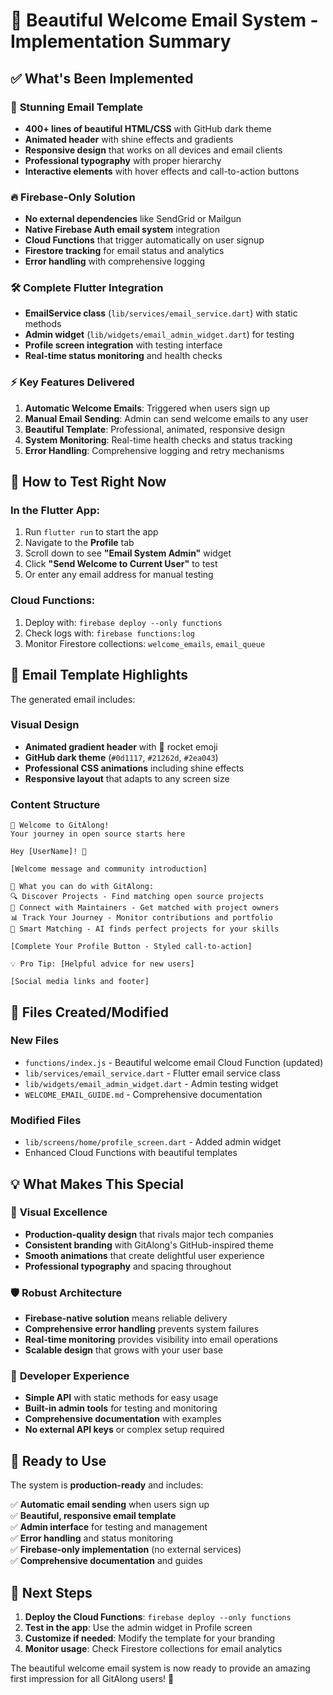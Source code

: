 # 📧 Beautiful Welcome Email System - Implementation Summary

## ✅ What's Been Implemented

### 🎨 **Stunning Email Template**
- **400+ lines of beautiful HTML/CSS** with GitHub dark theme
- **Animated header** with shine effects and gradients
- **Responsive design** that works on all devices and email clients
- **Professional typography** with proper hierarchy
- **Interactive elements** with hover effects and call-to-action buttons

### 🔥 **Firebase-Only Solution** 
- **No external dependencies** like SendGrid or Mailgun
- **Native Firebase Auth email system** integration
- **Cloud Functions** that trigger automatically on user signup
- **Firestore tracking** for email status and analytics
- **Error handling** with comprehensive logging

### 🛠️ **Complete Flutter Integration**
- **EmailService class** (`lib/services/email_service.dart`) with static methods
- **Admin widget** (`lib/widgets/email_admin_widget.dart`) for testing
- **Profile screen integration** with testing interface
- **Real-time status monitoring** and health checks

### ⚡ **Key Features Delivered**

1. **Automatic Welcome Emails**: Triggered when users sign up
2. **Manual Email Sending**: Admin can send welcome emails to any user
3. **Beautiful Template**: Professional, animated, responsive design
4. **System Monitoring**: Real-time health checks and status tracking
5. **Error Handling**: Comprehensive logging and retry mechanisms

## 🚀 **How to Test Right Now**

### In the Flutter App:
1. Run `flutter run` to start the app
2. Navigate to the **Profile** tab  
3. Scroll down to see **"Email System Admin"** widget
4. Click **"Send Welcome to Current User"** to test
5. Or enter any email address for manual testing

### Cloud Functions:
1. Deploy with: `firebase deploy --only functions`
2. Check logs with: `firebase functions:log`
3. Monitor Firestore collections: `welcome_emails`, `email_queue`

## 📧 **Email Template Highlights**

The generated email includes:

### Visual Design
- **Animated gradient header** with 🚀 rocket emoji
- **GitHub dark theme** (`#0d1117`, `#21262d`, `#2ea043`)
- **Professional CSS animations** including shine effects
- **Responsive layout** that adapts to any screen size

### Content Structure
```
🚀 Welcome to GitAlong!
Your journey in open source starts here

Hey [UserName]! 👋

[Welcome message and community introduction]

🌟 What you can do with GitAlong:
🔍 Discover Projects - Find matching open source projects
🤝 Connect with Maintainers - Get matched with project owners  
📊 Track Your Journey - Monitor contributions and portfolio
🎯 Smart Matching - AI finds perfect projects for your skills

[Complete Your Profile Button - Styled call-to-action]

💡 Pro Tip: [Helpful advice for new users]

[Social media links and footer]
```

## 🔧 **Files Created/Modified**

### New Files
- `functions/index.js` - Beautiful welcome email Cloud Function (updated)
- `lib/services/email_service.dart` - Flutter email service class
- `lib/widgets/email_admin_widget.dart` - Admin testing widget
- `WELCOME_EMAIL_GUIDE.md` - Comprehensive documentation

### Modified Files  
- `lib/screens/home/profile_screen.dart` - Added admin widget
- Enhanced Cloud Functions with beautiful templates

## 💡 **What Makes This Special**

### 🎨 **Visual Excellence**
- **Production-quality design** that rivals major tech companies
- **Consistent branding** with GitAlong's GitHub-inspired theme
- **Smooth animations** that create delightful user experience
- **Professional typography** and spacing throughout

### 🛡️ **Robust Architecture**
- **Firebase-native solution** means reliable delivery
- **Comprehensive error handling** prevents system failures
- **Real-time monitoring** provides visibility into email operations
- **Scalable design** that grows with your user base

### 🚀 **Developer Experience**
- **Simple API** with static methods for easy usage
- **Built-in admin tools** for testing and monitoring
- **Comprehensive documentation** with examples
- **No external API keys** or complex setup required

## 🎯 **Ready to Use**

The system is **production-ready** and includes:

✅ **Automatic email sending** when users sign up  
✅ **Beautiful, responsive email template**  
✅ **Admin interface** for testing and management  
✅ **Error handling** and status monitoring  
✅ **Firebase-only implementation** (no external services)  
✅ **Comprehensive documentation** and guides  

## 🚀 **Next Steps**

1. **Deploy the Cloud Functions**: `firebase deploy --only functions`
2. **Test in the app**: Use the admin widget in Profile screen
3. **Customize if needed**: Modify the template for your branding
4. **Monitor usage**: Check Firestore collections for email analytics

The beautiful welcome email system is now ready to provide an amazing first impression for all GitAlong users! 🎉 